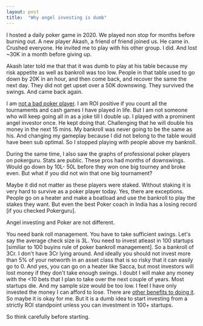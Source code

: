 ```yaml
---
layout: post
title:  "Why angel investing is dumb"
---
```


I hosted a daily poker game in 2020. We played non stop for months before burning out. A new player Akash, a friend of friend joined us. He came in. Crushed everyone. He invited me to play with his other group. I did. And lost ~30K in a month before giving up.

Akash later told me that that it was dumb to play at his table because my risk appetite as well as bankroll was too low. People in that table used to go down by 20K in an hour, and then come back, and recover the same the next day. They did not get upset over a 50K downswing. They survived the swings. And came back again.

I am [not a bad poker player](https://manassaloi.com/2022/02/25/poker-stats.html). I am ROI positive if you count all the tournaments and cash games I have played in life. But I am not someone who will keep going all in as a joke till I double up. I played with a prominent angel investor once. He kept doing that. Challenging that he will double his money in the next 15 mins. My bankroll was never going to be the same as his. And changing my gameplay because I did not belong to the table would have been sub optimal. So I stopped playing with people above my bankroll.

During the same time, I also saw the graphs of professional poker players on pokerguru. Stats are public. These pros had months of downswings. Would go down by 10L- 50L before they won one big tourney and broke even. But what if you did not win that one big tournament?

Maybe it did not matter as these players were staked. Without staking it is very hard to survive as a poker player today. Yes, there are exceptions. People go on a heater and make a boatload and use the bankroll to play the stakes they want. But even the best Poker coach in India has a losing record [if you checked Pokerguru].

Angel investing and Poker are not different.

You need bank roll management. You have to take sufficient swings. Let's say the average check size is 3L. You need to invest atleast in 100 startups [similiar to 100 buyins rule of poker bankroll management]. So a bankroll of 3Cr. I don't have 3Cr lying around. And ideally you should not invest more than 5% of your networth in an asset class that is so risky that it can easily go to 0. And yes, you can go on a heater like Sacca, but most investors will lost money if they don't take enough swings. I doubt I will make any money with the <10 bets that I plan to take over the next couple of years. Most startups die. And my sample size would be too low. I feel I have only invested the money I can afford to lose. There are [other benefits to doing it](https://manassaloi.com/2022/02/06/angel-investing.html). So maybe it is okay for me. But it is a dumb idea to start investing from a strictly ROI standpoint unless you can investment in 100+ startups.

So think carefully before starting.
